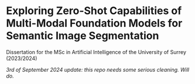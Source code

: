 # Exploring Zero-Shot Capabilities of Multi-Modal Foundation Models for Semantic Image Segmentation

Dissertation for the MSc in Artificial Intelligence of the University of Surrey (2023/2024)

_3rd of September 2024 update: this repo needs some serious cleaning. Will do._
